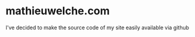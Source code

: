 mathieuwelche.com
=================

I've decided to make the source code of my site easily available via github
